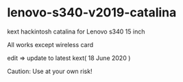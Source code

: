 # lenovo-s340-v2019-catalina
kext hackintosh catalina for Lenovo s340 15 inch

All works except wireless card

edit => update to latest kext( 18 June 2020 )

Caution:
Use at your own risk!
